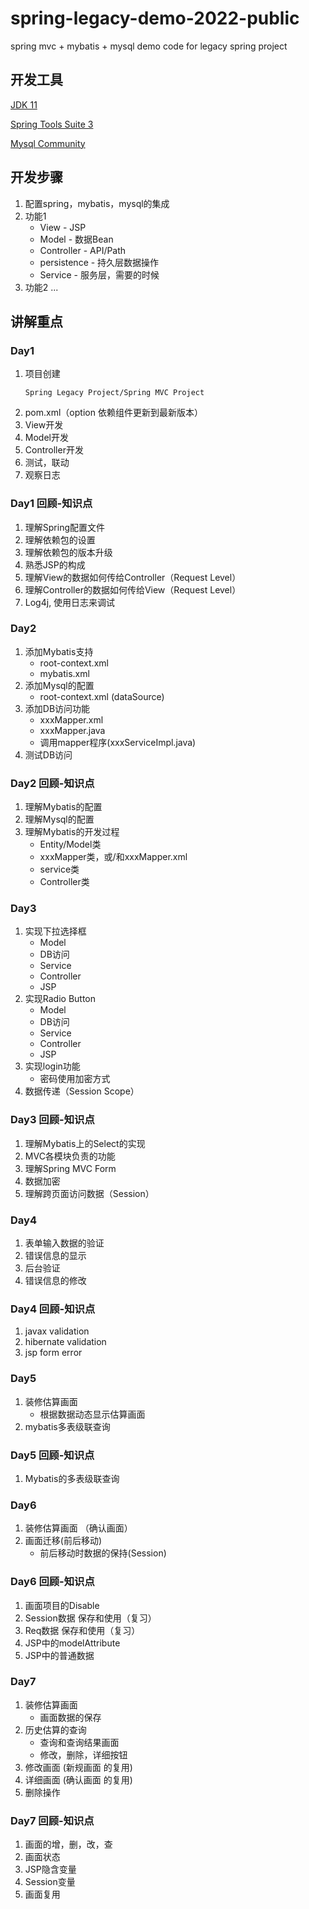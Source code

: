 # spring-legacy-demo-2022-public
spring mvc + mybatis + mysql  demo code for legacy spring project

## 开发工具
[JDK 11](https://developer.ibm.com/languages/java/semeru-runtimes/downloads)

[Spring Tools Suite 3](https://github.com/spring-projects/toolsuite-distribution/wiki/Spring-Tool-Suite-3)

[Mysql Community](https://dev.mysql.com/downloads/installer/)

## 开发步骤
1. 配置spring，mybatis，mysql的集成
2. 功能1
	* View - JSP	
	* Model - 数据Bean
	* Controller - API/Path
	* persistence - 持久层数据操作
	* Service - 服务层，需要的时候
3. 功能2
	...

## 讲解重点
### Day1
1. 项目创建
	```
	Spring Legacy Project/Spring MVC Project
	```
2. pom.xml（option 依赖组件更新到最新版本）
3. View开发
4. Model开发
5. Controller开发
6. 测试，联动
7. 观察日志


### Day1 回顾-知识点
1. 理解Spring配置文件
2. 理解依赖包的设置
3. 理解依赖包的版本升级
4. 熟悉JSP的构成
5. 理解View的数据如何传给Controller（Request Level）
6. 理解Controller的数据如何传给View（Request Level）
7. Log4j, 使用日志来调试

### Day2
1. 添加Mybatis支持
	*	root-context.xml
	*	mybatis.xml
2. 添加Mysql的配置
	*	root-context.xml (dataSource)
3. 添加DB访问功能
	*	xxxMapper.xml	
	*	xxxMapper.java
	*	调用mapper程序(xxxServiceImpl.java)
4. 测试DB访问

### Day2 回顾-知识点
1. 理解Mybatis的配置
2. 理解Mysql的配置
3. 理解Mybatis的开发过程
	*	Entity/Model类
	*	xxxMapper类，或/和xxxMapper.xml
	*	service类
	*	Controller类

### Day3 
1. 实现下拉选择框
	*	Model
	*	DB访问
	*	Service
	*	Controller
	*	JSP
2. 实现Radio Button
	*	Model
	*	DB访问
	*	Service
	*	Controller
	*	JSP
3. 实现login功能
	*	密码使用加密方式
4. 数据传递（Session Scope）
### Day3 回顾-知识点
1. 理解Mybatis上的Select的实现
2. MVC各模块负责的功能
3. 理解Spring MVC Form
4. 数据加密
5. 理解跨页面访问数据（Session）

### Day4
1. 表单输入数据的验证
2. 错误信息的显示
3. 后台验证
4. 错误信息的修改
### Day4 回顾-知识点
1. javax validation
2. hibernate validation
3. jsp form error

### Day5
1. 装修估算画面
	* 根据数据动态显示估算画面
2. mybatis多表级联查询
### Day5 回顾-知识点
1. Mybatis的多表级联查询

### Day6
1. 装修估算画面 （确认画面）
2. 画面迁移(前后移动)
	* 前后移动时数据的保持(Session)
### Day6 回顾-知识点
1. 画面项目的Disable
2. Session数据 保存和使用（复习）
3. Req数据 保存和使用（复习）
4. JSP中的modelAttribute
5. JSP中的普通数据

### Day7
1. 装修估算画面 
	* 画面数据的保存
3. 历史估算的查询
	* 查询和查询结果画面
	* 修改，删除，详细按钮
4. 修改画面 (新规画面 的复用)
5. 详细画面 (确认画面 的复用)
6. 删除操作
### Day7 回顾-知识点
1. 画面的增，删，改，查
2. 画面状态
3. JSP隐含变量
4. Session变量
5. 画面复用
